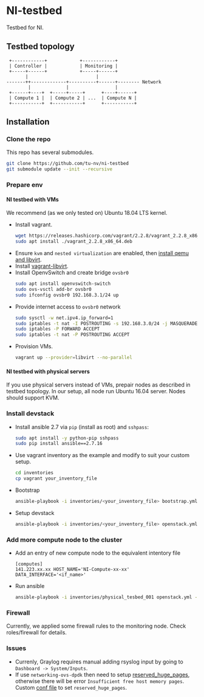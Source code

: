 # NI-testbed

Testbed for NI.

## Testbed topology
```
 +------------+            +------------+
 | Controller |            | Monitoring |
 +-----+------+            +-----+------+
       |                         |
-------++-------------+----------+------+-------- Network
        |             |                 |
 +------+----+  +-----+-----+      +----+------+
 | Compute 1 |  | Compute 2 | ...  | Compute N |
 +-----------+  +-----------+      +-----------+

```

## Installation

### Clone the repo
This repo has several submodules.
```bash
git clone https://github.com/tu-nv/ni-testbed
git submodule update --init --recursive
```
### Prepare env
#### NI testbed with VMs
We recommend (as we only tested on) Ubuntu 18.04 LTS kernel.

- Install vagrant.
    ```bash
    wget https://releases.hashicorp.com/vagrant/2.2.8/vagrant_2.2.8_x86_64.deb
    sudo apt install ./vagrant_2.2.8_x86_64.deb
    ```
- Ensure `kvm` and `nested virtualization` are enabled, then [install qemu and libvirt](https://help.ubuntu.com/lts/serverguide/libvirt.html.en).
- Install [vagrant-libvirt](https://github.com/vagrant-libvirt/vagrant-libvirt).
- Install OpenvSwitch and create bridge `ovsbr0`
    ```bash
    sudo apt install openvswitch-switch
    sudo ovs-vsctl add-br ovsbr0
    sudo ifconfig ovsbr0 192.168.3.1/24 up
    ```
- Provide internet access to `ovsbr0` network
    ```bash
    sudo sysctl -w net.ipv4.ip_forward=1
    sudo iptables -t nat -I POSTROUTING -s 192.168.3.0/24 -j MASQUERADE
    sudo iptables -P FORWARD ACCEPT
    sudo iptables -t nat -P POSTROUTING ACCEPT
    ```
- Provision VMs.
    ```bash
    vagrant up --provider=libvirt --no-parallel
    ```

#### NI testbed with physical servers
If you use physical servers instead of VMs, prepair nodes as described in testbed topology. In our setup, all node run Ubuntu 16.04 server. Nodes should support KVM.

### Install devstack
- Install ansible 2.7 via `pip` (install as root) and `sshpass`:
    ```bash
    sudo apt install -y python-pip sshpass
    sudo pip install ansible==2.7.16
    ```
- Use vagrant inventory as the example and modify to suit your custom setup.
    ```bash
    cd inventories
    cp vagrant your_inventory_file
    ```
- Bootstrap
    ```bash
    ansible-playbook -i inventories/<your_inventory_file> bootstrap.yml
    ```
- Setup devstack
    ```bash
    ansible-playbook -i inventories/<your_inventory_file> openstack.yml
    ```

### Add more compute node to the cluster
- Add an entry of new compute node to the equivalent intentory file
    ```
    [computes]
    141.223.xx.xx HOST_NAME='NI-Compute-xx-xx' DATA_INTERFACE='<if_name>'
    ```
- Run ansible
    ```bash
    ansible-playbook -i inventories/physical_tesbed_001 openstack.yml --limit 141.223.xx.xx
    ```

### Firewall
Currently, we applied some firewall rules to the monitoring node. Check roles/firewall for details.

### Issues
- Currenly, Graylog requires manual adding rsyslog input by going to `Dashboard -> System/Inputs`.
- If use `networking-ovs-dpdk` then need to setup [reserved_huge_pages](https://bugzilla.redhat.com/show_bug.cgi?id=1517004#c24), otherwise there will be error `Insufficient free host memory pages`. Custom [conf file](roles/computes/templates/local.conf.j2) to set `reserved_huge_pages`.
